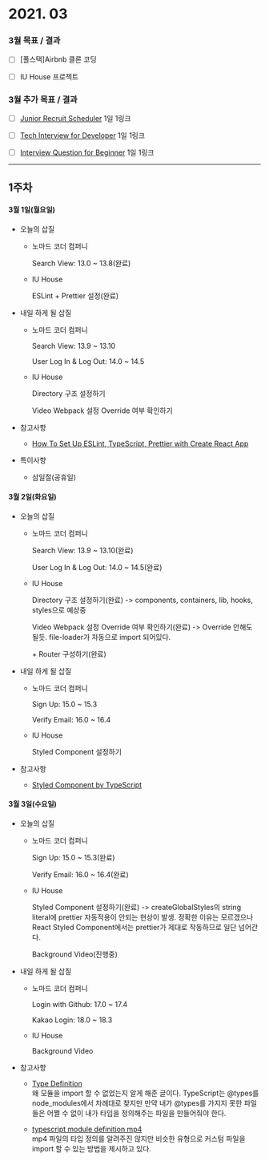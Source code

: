 # 2021. 03

### 3월 목표 / 결과

- [ ] [풀스택]Airbnb 클론 코딩

- [ ] IU House 프로젝트

### 3월 추가 목표 / 결과

- [ ] [Junior Recruit Scheduler](https://github.com/jojoldu/junior-recruit-scheduler) 1일 1링크

- [ ] [Tech Interview for Developer](https://github.com/gyoogle/tech-interview-for-developer) 1일 1링크

- [ ] [Interview Question for Beginner](https://github.com/JaeYeopHan/Interview_Question_for_Beginner) 1일 1링크

---

## 1주차

#### 3월 1일(월요일)

- 오늘의 삽질

  - 노마드 코더 컴퍼니

    Search View: 13.0 ~ 13.8(완료)

  - IU House

    ESLint + Prettier 설정(완료)

- 내일 하게 될 삽질

  - 노마드 코더 컴퍼니

    Search View: 13.9 ~ 13.10

    User Log In & Log Out: 14.0 ~ 14.5

  - IU House

    Directory 구조 설정하기

    Video Webpack 설정 Override 여부 확인하기

- 참고사항

  - [How To Set Up ESLint, TypeScript, Prettier with Create React App](https://dev.to/gruckion/comment/b65c)<br>

- 특이사항

  - 삼일절(공휴일)

#### 3월 2일(화요일)

- 오늘의 삽질

  - 노마드 코더 컴퍼니

    Search View: 13.9 ~ 13.10(완료)

    User Log In & Log Out: 14.0 ~ 14.5(완료)

  - IU House

    Directory 구조 설정하기(완료) -> components, containers, lib, hooks, styles으로 예상중

    Video Webpack 설정 Override 여부 확인하기(완료) -> Override 안해도 될듯. file-loader가 자동으로 import 되어있다.

    \+ Router 구성하기(완료)

- 내일 하게 될 삽질

  - 노마드 코더 컴퍼니

    Sign Up: 15.0 ~ 15.3

    Verify Email: 16.0 ~ 16.4

  - IU House

    Styled Component 설정하기

- 참고사항

  - [Styled Component by TypeScript](https://styled-components.com/docs/api#typescript)

#### 3월 3일(수요일)

- 오늘의 삽질

  - 노마드 코더 컴퍼니

    Sign Up: 15.0 ~ 15.3(완료)

    Verify Email: 16.0 ~ 16.4(완료)

  - IU House

    Styled Component 설정하기(완료) -> createGlobalStyles의 string literal에 prettier 자동적용이 안되는 현상이 발생. 정확한 이유는 모르겠으나 React Styled Component에서는 prettier가 제대로 작동하므로 일단 넘어간다.

    Background Video(진행중)

- 내일 하게 될 삽질

  - 노마드 코더 컴퍼니

    Login with Github: 17.0 ~ 17.4

    Kakao Login: 18.0 ~ 18.3

  - IU House

    Background Video

- 참고사항

  - [Type Definition](https://lofty87.github.io/nodejs/typescript/20190708/typescript-type-definition-1)<br>
    왜 모듈을 import 할 수 없었는지 알게 해준 글이다. TypeScript는 @types를 node_modules에서 차례대로 찾지만 만약 내가 @types를 가지지 못한 파일들은 어쩔 수 없이 내가 타입을 정의해주는 파일을 만들어줘야 한다.

  - [typescript module definition mp4](https://stackoverflow.com/questions/58149937/how-to-import-custom-file-types-in-typescript)<br>
    mp4 파일의 타입 정의를 알려주진 않지만 비슷한 유형으로 커스텀 파일을 import 할 수 있는 방법을 제시하고 있다.
